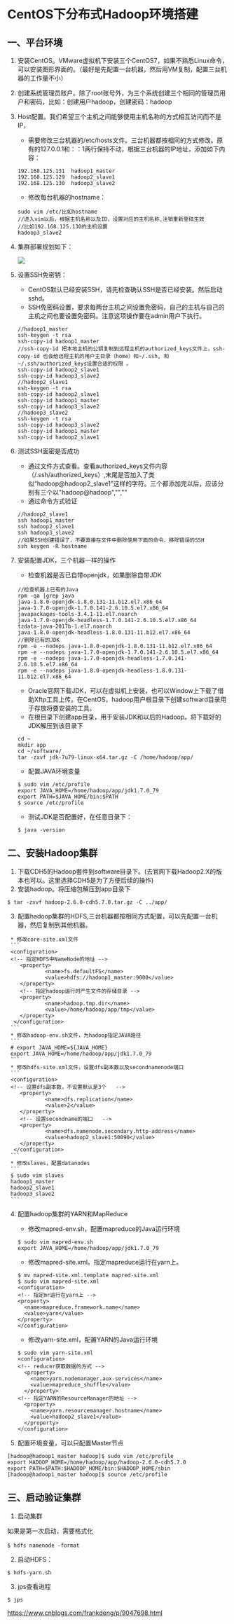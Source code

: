 # CentOS下分布式Hadoop环境搭建

## 一、平台环境
  1. 安装CentOS。VMware虚拟机下安装三个CentOS7，如果不熟悉Linux命令，可以安装图形界面的。（最好是先配置一台机器，然后用VM复制，配置三台机器的工作量不小）
  2. 创建系统管理员账户。除了root账号外，为三个系统创建三个相同的管理员用户和密码，比如：创建用户hadoop，创建密码：hadoop
  3. Host配置。我们希望三个主机之间能够使用主机名称的方式相互访问而不是IP，

      * 需要修改三台机器的/etc/hosts文件。三台机器都按相同的方式修改。原有的127.0.0.1和：：1两行保持不动，根据三台机器的IP地址，添加如下内容：
      ```
      192.168.125.131  hadoop1_master
      192.168.125.129  hadoop2_slave1
      192.168.125.130  hadoop3_slave2
      ```
      * 修改每台机器的hostname：
      ```
      sudo vim /etc/比如hostname
      //进入vim以后，根据主机名称以及ID，设置对应的主机名称,注销重新登陆生效
      //比如192.168.125.130的主机设置
      hadoop3_slave2
      ```

  4. 集群部署规划如下：

      ![](img/planonnodes.jpg)


  5. 设置SSH免密钥：

      * CentOS默认已经安装SSH，请先检查确认SSH是否已经安装。然后启动sshd。
      * SSH免密码设置，要求每两台主机之间设置免密码，自己的主机与自己的主机之间也要设置免密码。注意这项操作要在admin用户下执行。
      ```
      //hadoop1_master
      ssh-keygen -t rsa
      ssh-copy-id hadoop1_master   
      //ssh-copy-id 把本地主机的公钥复制到远程主机的authorized_keys文件上，ssh-copy-id 也会给远程主机的用户主目录（home）和~/.ssh, 和~/.ssh/authorized_keys设置合适的权限 。
      ssh-copy-id hadoop2_slave1
      ssh-copy-id hadoop3_slave2
      //hadoop2_slave1
      ssh-keygen -t rsa
      ssh-copy-id hadoop2_slave1
      ssh-copy-id hadoop1_master
      ssh-copy-id hadoop3_slave2
      //hadoop3_slave2
      ssh-keygen -t rsa
      ssh-copy-id hadoop3_slave2
      ssh-copy-id hadoop1_master
      ssh-copy-id hadoop2_slave1
      ```
  6. 测试SSH面密是否成功

      * 通过文件方式查看。查看authorized_keys文件内容（/.ssh/authorized_keys）,末尾是否加入了类似“hadoop@hadoop2_slave1”这样的字符。三个都添加完以后，应该分别有三个以"hadoop@hadoop","",""
      * 通过命令方式验证
      ```
      //hadoop2_slave1
      ssh hadoop1_master
      ssh hadoop2_slave1
      ssh hadoop3_slave2
      //如果SSH创建错误了，不要直接在文件中删除使用下面的命令，移除错误的SSH
      ssh keygen -R hostname
      ```

  7. 安装配置JDK，三个机器一样的操作

      * 检查机器是否已自带openjdk，如果删除自带JDK
      ```
      //检查机器上已有的Java
      rpm -qa |grep java
      java-1.8.0-openjdk-1.8.0.131-11.b12.el7.x86_64
      java-1.7.0-openjdk-1.7.0.141-2.6.10.5.el7.x86_64
      javapackages-tools-3.4.1-11.el7.noarch
      java-1.7.0-openjdk-headless-1.7.0.141-2.6.10.5.el7.x86_64
      tzdata-java-2017b-1.el7.noarch
      java-1.8.0-openjdk-headless-1.8.0.131-11.b12.el7.x86_64
      //删除已有的JDK
      rpm -e --nodeps java-1.8.0-openjdk-1.8.0.131-11.b12.el7.x86_64
      rpm -e --nodeps java-1.7.0-openjdk-1.7.0.141-2.6.10.5.el7.x86_64
      rpm -e --nodeps java-1.7.0-openjdk-headless-1.7.0.141-2.6.10.5.el7.x86_64
      rpm -e --nodeps java-1.8.0-openjdk-headless-1.8.0.131-11.b12.el7.x86_64
      ```
      * Oracle官网下载JDK，可以在虚拟机上安装，也可以Window上下载了借助Xftp工具上传。在CentOS，hadoop用户根目录下创建softward目录用于存放将要安装的工具。
      * 在根目录下创建app目录，用于安装JDK和以后的Hadoop。将下载好的JDK解压到该目录下
      ```
      cd ~
      mkdir app
      cd ~/software/
      tar -zxvf jdk-7u79-linux-x64.tar.gz -C /home/hadoop/app/
      ```
      * 配置JAVA环境变量
      ```
      $ sudo vim /etc/profile
      export JAVA_HOME=/home/hadoop/app/jdk1.7.0_79
      export PATH=$JAVA_HOME/bin:$PATH
      $ source /etc/profile
      ```
      * 测试JDK是否配置好，在任意目录下：
      ```
      $ java -version
      ```
## 二、安装Hadoop集群
   1. 下载CDH5的Hadoop套件到software目录下。(去官网下载Hadoop2.X的版本也可以。这里选择CDH5是为了方便后续的操作)
   2. 安装hadoop。将压缩包解压到app目录下
   ```
   $ tar -zxvf hadoop-2.6.0-cdh5.7.0.tar.gz -C ../app/
   ```
   3. 配置hadoop集群的HDFS,三台机器都按相同方式配置，可以先配置一台机器，然后复制到其他机器。

     * 修改core-site.xml文件
     ```
     <configuration>
     <!-- 指定HDFS中NameNode的地址 -->
        <property>
                <name>fs.defaultFS</name>
                <value>hdfs://hadoop1_master:9000</value>
        </property>
        <!-- 指定hadoop运行时产生文件的存储目录 -->
        <property>
                <name>hadoop.tmp.dir</name>
                <value>/home/hadoop/app/tmp</value>
        </property>
      </configuration>
     ```
     * 修改hadoop-env.sh文件，为hadoop指定JAVA路径
     ```
     # export JAVA_HOME=${JAVA_HOME}
     export JAVA_HOME=/home/hadoop/app/jdk1.7.0_79
     ```
     * 修改hdfs-site.xml文件，设置dfs副本数以及secondnamenode端口
     ```
     <configuration>
     <!-- 设置dfs副本数，不设置默认是3个   -->
        <property>
                <name>dfs.replication</name>
                <value>2</value>
        </property>
        <!-- 设置secondname的端口   -->
        <property>
                <name>dfs.namenode.secondary.http-address</name>
                <value>hadoop2_slave1:50090</value>
        </property>
      </configuration>
     ```
     * 修改slaves，配置datanodes
     ```
     $ sudo vim slaves
     hadoop1_master
     hadoop2_slave1
     hadoop3_slave2
     ```

   4. 配置hadoop集群的YARN和MapReduce
      * 修改mapred-env.sh，配置mapreduce的Java运行环境
      ```
      $ sudo vim mapred-env.sh
      export JAVA_HOME=/home/hadoop/app/jdk1.7.0_79
      ```
      * 修改mapred-site.xml。指定mapreduce运行在yarn上。
      ```
      $ mv mapred-site.xml.template mapred-site.xml
      $ sudo vim mapred-site.xml
      <configuration>
      <!-- 指定mr运行在yarn上 -->
      <property>
        <name>mapreduce.framework.name</name>
        <value>yarn</value>
      </property>
      </configuration>
      ```
      * 修改yarn-site.xml，配置YARN的Java运行环境
      ```
      $ sudo vim yarn-site.xml
      <configuration>
      <!-- reducer获取数据的方式 -->
        <property>
          <name>yarn.nodemanager.aux-services</name>
          <value>mapreduce_shuffle</value>
        </property>
      <!-- 指定YARN的ResourceManager的地址 -->
        <property>
          <name>yarn.resourcemanager.hostname</name>
          <value>hadoop2_slave1</value>
        </property>
      </configuration>
      ```

  5. 配置环境变量，可以只配置Master节点
  ```
  [hadoop@hadoop1_master hadoop]$ sudo vim /etc/profile
  export HADOOP_HOME=/home/hadoop/app/hadoop-2.6.0-cdh5.7.0
  export PATH=$PATH:$HADOOP_HOME/bin:$HADOOP_HOME/sbin
  [hadoop@hadoop1_master hadoop]$ source /etc/profile
  ```
## 三、启动验证集群
  1. 启动集群

  如果是第一次启动，需要格式化
  ```
  $ hdfs namenode -format　
  ```

  2. 启动HDFS：
  ```
  $ hdfs-yarn.sh
  ```
  3. jps查看进程
  ```
  $ jps
  ```
  https://www.cnblogs.com/frankdeng/p/9047698.html
